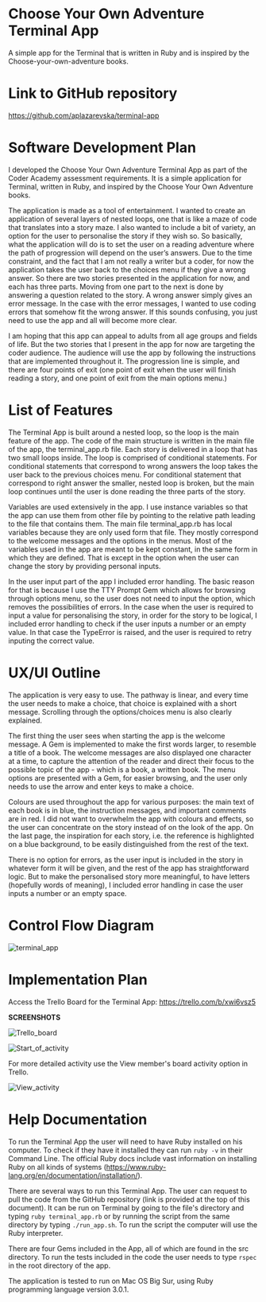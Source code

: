 # Choose Your Own Adventure Terminal App

A simple app for the Terminal that is written in Ruby and is inspired by the Choose-your-own-adventure books. 



# Link to GitHub repository

https://github.com/aplazarevska/terminal-app



# Software Development Plan

I developed the Choose Your Own Adventure Terminal App as part of the Coder Academy assessment requirements. It is a simple application for Terminal, written in Ruby, and inspired by the Choose Your Own Adventure books. 

The application is made as a tool of entertainment. I wanted to create an application of several layers of nested loops, one that is like a maze of code that translates into a story maze. I also wanted to include a bit of variety, an option for the user to personalise the story if they wish so. So basically, what the application will do is to set the user on a reading adventure where the path of progression will depend on the user’s answers. Due to the time constraint, and the fact that I am not really a writer but a coder, for now the application takes the user back to the choices menu if they give a wrong answer. So there are two stories presented in the application for now, and each has three parts. Moving from one part to the next is done by answering a question related to the story. A wrong answer simply gives an error message. In the case with the error messages, I wanted to use coding errors that somehow fit the wrong answer. If this sounds confusing, you just need to use the app and all will become more clear. 

I am hoping that this app can appeal to adults from all age groups and fields of life. But the two stories that I present in the app for now are targeting the coder audience. The audience will use the app by following the instructions that are implemented throughout it. The progression line is simple, and there are four points of exit (one point of exit when the user will finish reading a story, and one point of exit from the main options menu.)



# List of Features

The Terminal App is built around a nested loop, so the loop is the main feature of the app. The code of the main structure is written in the main file of the app, the terminal_app.rb file. Each story is delivered in a loop that has two small loops inside. The loop is comprised of conditional statements. For conditional statements that correspond to wrong answers the loop takes the user back to the previous choices menu. For conditional statement that correspond to right answer the smaller, nested loop is broken, but the main loop continues until the user is done reading the three parts of the story. 

Variables are used extensively in the app. I use instance variables so that the app can use them from other file by pointing to the relative path leading to the file that contains them. The main file terminal_app.rb has local variables because they are only used form that file. They mostly correspond to the welcome messages and the options in the menus. Most of the variables used in the app are meant to be kept constant, in the same form in which they are defined. That is except in the option when the user can change the story by providing personal inputs. 

In the user input part of the app I included error handling. The basic reason for that is because I use the TTY Prompt Gem which allows for browsing through options menu, so the user does not need to input the option, which removes the possibilities of errors. In the case when the user is required to input a value for personalising the story, in order for the story to be logical, I included error handling to check if the user inputs a number or an empty value. In that case the TypeError is raised, and the user is required to retry inputing the correct value. 



# UX/UI Outline

The application is very easy to use. The pathway is linear, and every time the user needs to make a choice, that choice is explained with a short message. Scrolling through the options/choices menu is also clearly explained. 

The first thing the user sees when starting the app is the welcome message. A Gem is implemented to make the first words larger, to resemble a title of a book. The welcome messages are also displayed one character at a time, to capture the attention of the reader and direct their focus to the possible topic of the app - which is a book, a written book. The menu options are presented with a Gem, for easier browsing, and the user only needs to use the arrow and enter keys to make a choice. 

Colours are used throughout the app for various purposes: the main text of each book is in blue, the instruction messages, and important comments are in red. I did not want to overwhelm the app with colours and effects, so the user can concentrate on the story instead of on the look of the app. On the last page, the inspiration for each story, i.e. the reference is highlighted on a blue background, to be easily distinguished from the rest of the text.

There is no option for errors, as the user input is included in the story in whatever form it will be given, and the rest of the app has straightforward logic. But to make the personalised story more meaningful, to have letters (hopefully words of meaning), I included error handling in case the user inputs a number or an empty space. 



# Control Flow Diagram

![terminal_app](/Users/Ana/Documents/CA/AnaLazarevska_T1A3/docs/terminal_app.png)



# Implementation Plan

Access the Trello Board for the Terminal App: https://trello.com/b/xwi6vsz5



**SCREENSHOTS**

![Trello_board](/Users/Ana/Documents/CA/AnaLazarevska_T1A3/docs/Trello_screen_shots/Trello_board.png)

![Start_of_activity](/Users/Ana/Documents/CA/AnaLazarevska_T1A3/docs/Trello_screen_shots/Start_of_activity.png)



For more detailed activity use the View member's board activity option in Trello.

![View_activity](/Users/Ana/Documents/CA/AnaLazarevska_T1A3/docs/Trello_screen_shots/View_activity.png)



# Help Documentation

To run the Terminal App the user will need to have Ruby installed on his computer. To check if they have it installed they can run `ruby -v` in their Command Line. The official Ruby docs include vast information on installing Ruby on all kinds of systems (https://www.ruby-lang.org/en/documentation/installation/). 

There are several ways to run this Terminal App. The user can request to pull the code from the GitHub repository (link is provided at the top of this document). It can be run on Terminal by going to the file's directory and typing `ruby terminal_app.rb` or by running the script from the same directory by typing `./run_app.sh`. To run the script the computer will use the Ruby interpreter. 

There are four Gems included in the App, all of which are found in the src directory. To run the tests included in the code the user needs to type `rspec` in the root directory of the app. 

The application is tested to run on Mac OS Big Sur, using Ruby programming language version 3.0.1. 